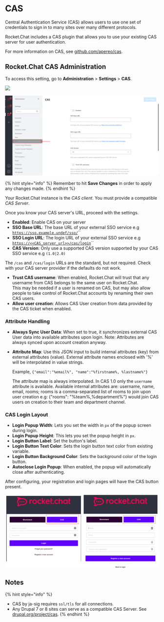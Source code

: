 # CAS

Central Authentication Service (CAS) allows users to use one set of credentials to sign in to many sites over many different protocols.

Rocket.Chat includes a CAS plugin that allows you to use your existing CAS server for user authentication.

For more information on CAS, see [github.com/apereo/cas](https://github.com/apereo/cas).

## Rocket.Chat CAS Administration

To access this setting, go to **Administration** > **Settings** > **CAS**.

![](<../../../.gitbook/assets/administration >)

![](<../../../.gitbook/assets/image (690).png>)

{% hint style="info" %}
Remember to hit **Save Changes** in order to apply any changes made.
{% endhint %}

Your Rocket.Chat instance is the _CAS client_. You must provide a compatible _CAS Server_.

Once you know your CAS server's URL, proceed with the settings.

* **Enabled**: Enable CAS on your server
* **SSO Base URL**: The base URL of your external SSO service e.g [`https://sso.example.undef/sso/`](https://sso.example.undef/sso/)``
* **SSO Login URL**: The login URL of your external SSO service e.g [`https://<<CAS_server_url>>/cas/login`](https://sso.example.undef/sso/login)``
* **CAS Version**: Only use a supported CAS version supported by your CAS SSO service e.g `(1.0|2.0)`

The `/cas` and `/cas/login` URLs are the standard, but not required. Check with your CAS server provider if the defaults do not work.

* **Trust CAS username**: When enabled, Rocket.Chat will trust that any username from CAS belongs to the same user on Rocket.Chat.\
  This may be needed if a user is renamed on CAS, but may also allow people to take control of Rocket.Chat accounts by renaming their own CAS users.
* **Allow user creation**: Allows CAS User creation from data provided by the CAS ticket when enabled.

### Attribute Handling

* **Always Sync User Data**: When set to true, it synchronizes external CAS User data into available attributes upon login. Note: Attributes are always synced upon account creation anyway.
*   **Attribute Map**: Use this JSON input to build internal attributes (key) from external attributes (value). External attribute names enclosed with '%' will be interpolated in value strings.

    Example, `{"email":"%email%", "name":"%firstname%, %lastname%"}`&#x20;

    The attribute map is always interpolated. In CAS 1.0 only the `username` attribute is available. Available internal attributes are: username, name, email, rooms; rooms is a comma-separated list of rooms to join upon user creation e.g: {"rooms": "%team%,%department%"} would join CAS users on creation to their team and department channel.

### CAS Login Layout

* **Login Popup Width**: Lets you set the width in `px` of the popup screen during login.
* **Login Popup Height**: This lets you set the popup height in `px`.
* **Login Button Label**: Set the button's label.
* **Login Button Text Color**: Sets the login button text color from existing variable.
* **Login Button Background Color**: Sets the background color of the login button.
* **Autoclose Login Popup**: When enabled, the popup will automatically close after authenticating.

After configuring, your registration and login pages will have the CAS button present.

![](<../../../.gitbook/assets/image (649) (1) (1) (1) (1) (1) (1).png>)

## Notes

{% hint style="info" %}
* CAS by ja-sig requires `ssl/tls` for all connections.
* Any Drupal 7 or 8 sites can serve as a compatible CAS Server. See [drupal.org/project/cas](https://www.drupal.org/project/cas).
{% endhint %}

